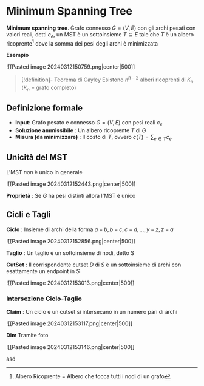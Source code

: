 # Minimum Spanning Tree

**Minimum spanning tree**. Grafo connesso $G=(V,E)$ con gli archi pesati con valori reali, detti $c_e$, un MST è un sottoinsieme $T\subseteq E$ tale che $T$ è un albero ricoprente[^1] dove la somma dei pesi degli archi è minimizzata

**Esempio**

![[Pasted image 20240312150759.png|center|500]]

>[!definition]- Teorema di Cayley
>Esistono $n^{n-2}$ alberi ricoprenti di $K_n$ ($K_n$ = grafo completo)

## Definizione formale

- **Input**: Grafo pesato e connesso $G=(V,E)$ con pesi reali $c_e$
- **Soluzione ammissibile** : Un albero ricoprente $T$ di $G$
- **Misura (da minimizzare)** : Il costo di $T$, ovvero $c(T)=\sum_{e\in T}c_e$

## Unicità del MST

L'MST _non_ è unico in generale

![[Pasted image 20240312152443.png|center|500]]

**Proprietà** : Se $G$ ha pesi distinti allora l'MST è unico

## Cicli e Tagli

**Ciclo** : Insieme di archi della forma $a-b,b-c,c-d,\dots,y-z,z-a$

![[Pasted image 20240312152856.png|center|500]]

**Taglio** : Un taglio è un sottoinsieme di nodi, detto S

**CutSet** : Il corrispondente cutset $D$ di $S$ è un sottoinsieme di archi con esattamente un endpoint in $S$

![[Pasted image 20240312153013.png|center|500]]

### Intersezione Ciclo-Taglio

**Claim** : Un ciclo e un cutset si intersecano in un numero pari di archi

![[Pasted image 20240312153117.png|center|500]]

**Dim** Tramite foto

![[Pasted image 20240312153146.png|center|500]]

asd

[^1]: Albero Ricoprente = Albero che tocca tutti i nodi di un grafo